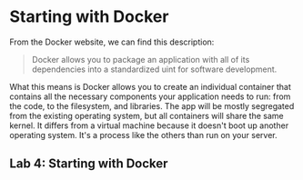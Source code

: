 # Starting with Docker

From the Docker website, we can find this description:

> Docker allows you to package an application with all of its dependencies into a standardized uint for software development.

What this means is Docker allows you to create an individual container that contains all the necessary components your application needs to run: from the code, to the filesystem, and libraries. The app will be mostly segregated from the existing operating system, but all containers will share the same kernel. It differs from a virtual machine because it doesn't boot up another operating system. It's a process like the others than run on your server.

## Lab 4: Starting with Docker

